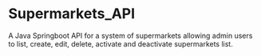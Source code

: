 # Supermarkets_API
A Java Springboot API for a system of supermarkets allowing admin users to list, create, edit, delete, activate and deactivate supermarkets list.
